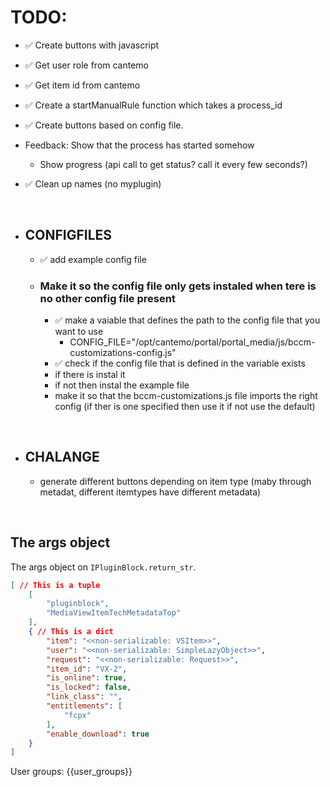 
# TODO:
- ✅ Create buttons with javascript 
- ✅ Get user role from cantemo
- ✅ Get item id from cantemo
- ✅ Create a startManualRule function which takes a process_id 
- ✅ Create buttons based on config file.

- Feedback: Show that the process has started somehow
  - Show progress (api call to get status? call it every few seconds?)

- ✅ Clean up names (no myplugin)

<br/>

- ## CONFIGFILES
    - ✅ add example config file

    - ### Make it so the config file only gets instaled when tere is no other config file present
        - ✅ make a vaiable that defines the path to the config file that you want to use
            - CONFIG_FILE="/opt/cantemo/portal/portal_media/js/bccm-customizations-config.js"
        - ✅ check if the config file that is defined in the variable exists
        - if there is instal it
        - if not then instal the example file
        - make it so that the bccm-customizations.js file imports the right config (if ther is one specified then use it if not use the default)


<br/>

- ## CHALANGE
    - generate different buttons depending on item type (maby through metadat, different itemtypes have different metadata)

<br/>

## The args object

The args object on `IPluginBlock.return_str`.

```json
[ // This is a tuple
    [
        "pluginblock",
        "MediaViewItemTechMetadataTop"
    ],
    { // This is a dict
        "item": "<<non-serializable: VSItem>>",
        "user": "<<non-serializable: SimpleLazyObject>>",
        "request": "<<non-serializable: Request>>",
        "item_id": "VX-2",
        "is_online": true,
        "is_locked": false,
        "link_class": "",
        "entitlements": [
            "fcpx"
        ],
        "enable_download": true
    }
]
```

User groups: {{user_groups}}
